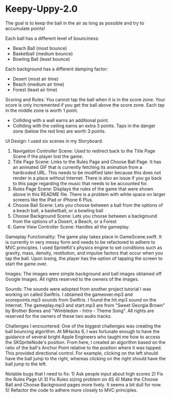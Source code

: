 # Keepy-Uppy-2.0
The goal is to keep the ball in the air as long as possible and try to 
accumulate points!

Each ball has a different level of bounciness:
- Beach Ball (most bounce)
- Basketball (medium bounce)
- Bowling Ball (least bounce)

Each background has a different damping factor:
- Desert (most air time)
- Beach (medium air time)
- Forest (least air time)

Scoring and Rules: You cannot tap the ball when it is in the score zone.
Your score is only incremented if you get the ball above the score zone.
Each tap in the middle zone is worth 1 point.
- Colliding with a wall earns an additional point.
- Colliding with the ceiling earns an extra 3 points.
Taps in the danger zone (below the red line) are worth 3 points.

UI Design: I used six scenes in my Storyboard. 
1) Navigation Controller Scene: Used to redirect back to the Title Page Scene 
if the player lost the game.
2) Title Page Scene: Links to the Rules Page and Choose Ball Page. It has an 
animated GIF that is currently fetching its animation from a hardcoded URL. 
This needs to be modified later because this does not render in a place without
Internet. There is also an issue if you go back to this page regarding the 
music that needs to be accounted for.
3) Rules Page Scene: Displays the rules of the game that were shown above in
this README file. There is a problem with white space on larger screens like
the iPad or iPhone 6 Plus.
4) Choose Ball Scene: Lets you choose between a ball from the options of a 
beach ball, a basketball, or a bowling ball
5) Choose Background Scene: Lets you choose between a background from the 
options of a Desert, a Beach, or a Forest
6) Game View Controller Scene: Handles all the gameplay.

Gameplay Functionality: The game play takes place in GameScene.swift. It is 
currently in very messy form and needs to be refactored to adhere to MVC 
principles. I used SpriteKit's physics engine to set conditions such as
gravity, mass, density, restitution, and impulse factors that occur when you
tap the ball. Upon losing, the player has the option of tapping the screen to
start the game over.

Images: The images were simple background and ball images obtained off Google 
Images. All rights reserved to the owners of the images.

Sounds: The sounds were adopted from another project tutorial I was working on
called Swiftris. I obtained the gameover.mp3 and scorepoints.mp3 sounds from 
Swiftris. I found the hit.mp3 sound on the Internet. The gameplay.mp3 and 
start.mp3 are from "Sweet Georgia Brown" by Brother Bones and "Wimbledon - 
Intro - Theme Song". All rights are reserved for the owners of these two audio
tracks.

Challenges I encountered: One of the biggest challenges was creating the ball
bouncing algorithm. At MHacks 6, I was fortunate enough to have the guidance
of several bright Apple Engineers who taught me how to access the 
SKSpriteNode's position. From here, I created an algorithm based on the ratio
of the ball's Anchor Point relative to the position where it was tapped. This
provided directional control. For example, clicking on the left should have the
ball jump to the right, whereas clicking on the right should have the ball jump
to the left.

Notable bugs that I need to fix: 1) Ask people input about high scores
2) Fix the Rules Page UI
3) Fix Rules sizing problem on 4S
4) Make the Choose Ball and Choose Background pages more lively. It seems a bit
dull for now.
5) Refactor the code to adhere more closely to MVC principles.

